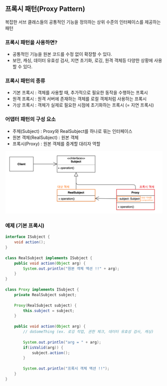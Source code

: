 ## **프록시 패턴(Proxy Pattern)**
복잡한 서브 클래스들의 공통적인 기능을 정의하는 상위 수준의 인터페이스를 제공하는 패턴

### 프록시 패턴을 사용하면?
- 공통적인 기능을 원본 코드를 수정 없이 확장할 수 있다.
- 보안, 캐싱, 데이터 유효성 검사, 지연 초기화, 로깅, 원격 객체등 다양한 상황에 사용할 수 있다.

### 프록시 패턴의 종류
- 기본 프록시 : 객체를 사용할 때, 추가적으로 필요한 동작을 수행하는 프록시
- 원격 프록시 : 원격 서버에 존재하는 객체를 로컬 객체처럼 사용하는 프록시
- 가상 프록시 : 객체가 실제로 필요한 시점에 초기화하는 프록시 (= 지연 프록시)

### 어댑터 패턴의 구성 요소
- 주체(Subject) : Proxy와 RealSubject를 하나로 묶는 인터페이스
- 원본 객체(RealSubject) : 원본 객체
- 프록시(Proxy) : 원본 객체를 중계할 대리자 역할

![Alt text](../Images/proxy.png)


### 예제 (기본 프록시)
```java
interface ISubject {
    void action();
}

class RealSubject implements ISubject {
    public void action(Object arg) {
        System.out.println("원본 객체 액션 !!" + arg);
    }
}

class Proxy implements ISubject {
    private RealSubject subject;

    Proxy(RealSubject subject) {
        this.subject = subject;
    }

    public void action(Object arg) {
        // doSomeThing (ex. 로깅 작업, 권한 체크, 데이터 유효성 검사, 캐싱)
        
        System.out.println("arg = " + arg);
        if(isValid(arg)) {
            subject.action();
        }
        
        System.out.println("프록시 객체 액션 !!");
    }
}
```